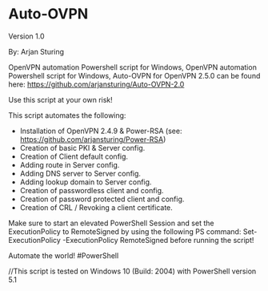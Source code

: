 # Auto-OVPN
Version 1.0

By: Arjan Sturing

OpenVPN automation Powershell script for Windows, OpenVPN automation Powershell script for Windows, Auto-OVPN for OpenVPN 2.5.0 can be found here: https://github.com/arjansturing/Auto-OVPN-2.0

Use this script at your own risk!

This script automates the following:

- Installation of OpenVPN 2.4.9 & Power-RSA (see: https://github.com/arjansturing/Power-RSA)
- Creation of basic PKI & Server config.
- Creation of Client default config.
- Adding route in Server config.
- Adding DNS server to Server config.
- Adding lookup domain to Server config.
- Creation of passwordless client and config.
- Creation of password protected client and config.
- Creation of CRL / Revoking a client certificate.

Make sure to start an elevated PowerShell Session and set the ExecutionPolicy to RemoteSigned by using the following PS command: Set-ExecutionPolicy -ExecutionPolicy RemoteSigned before running the script!

Automate the world! #PowerShell

//This script is tested on Windows 10 (Build: 2004) with PowerShell version 5.1
